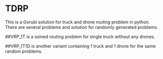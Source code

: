 # TDRP

This is a Gorubi solution for truck and drone routing problem in python. There are several problems and solution for randomly generated problems.

##VRP_1T is a solved routing problem for single truck without any drones.

##VRP_1T1D is another variant containing 1 truck and 1 drone for the same random problems.
